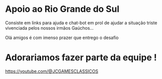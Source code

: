 # Apoio ao Rio Grande do Sul


Consiste em links para ajuda e chat-bot em prol de ajudar a situação triste vivenciada pelos nossos irmãos Gaúchos...


Olá amigos é com imenso prazer que entrego o desafio 

# Adorariamos fazer parte da equipe !
https://youtube.com/@JCGAMESCLASSICOS

